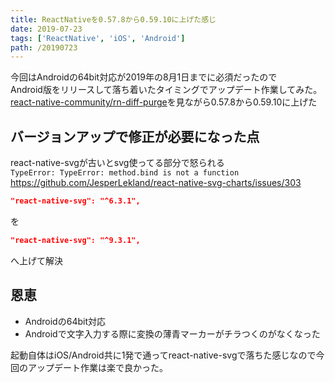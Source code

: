 ```yaml
---
title: ReactNativeを0.57.8から0.59.10に上げた感じ
date: 2019-07-23
tags: ['ReactNative', 'iOS', 'Android']
path: /20190723
---
```


今回はAndroidの64bit対応が2019年の8月1日までに必須だったので  
Android版をリリースして落ち着いたタイミングでアップデート作業してみた。  
[react-native-community/rn-diff-purge](https://github.com/react-native-community/rn-diff-purge)を見ながら0.57.8から0.59.10に上げた


## バージョンアップで修正が必要になった点

react-native-svgが古いとsvg使ってる部分で怒られる  
`TypeError: TypeError: method.bind is not a function`
https://github.com/JesperLekland/react-native-svg-charts/issues/303

```json
"react-native-svg": "^6.3.1",
```
を
```json
"react-native-svg": "^9.3.1",
```
へ上げて解決

## 恩恵
- Androidの64bit対応
- Androidで文字入力する際に変換の薄青マーカーがチラつくのがなくなった


起動自体はiOS/Android共に1発で通ってreact-native-svgで落ちた感じなので今回のアップデート作業は楽で良かった。
